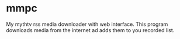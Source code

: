 mmpc
====

My mythtv rss media downloader with web interface. This program downloads media from the internet ad adds them to you recorded list.